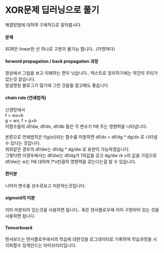 # XOR문제 딥러닝으로 풀기
해결방법에 대하여 구체적으로 알아봅시다

#### 문제
XOR은 linear한 선 하나로 구분이 불가능 합니다.. (자명하다)

#### forword propagation / back propagation 과정
영상에서 그림을 보고 이해하는 편이 낫습니다.. 텍스트로 정리하기에는 약간의 무리가 있는것 같습니다.  
잘설명된 블로그가 많기에 그런 것을들 참고해도 좋습니다.

#### chain rule (연쇄법칙)
신경망에서  
f = wx+b  
g = wx, f = g+b  
이함수들의 df/dw, df/dx, df/db 들은 각 변수가 f에 주는 영향력을 나타냅니다.  

본론으로 연쇄법칙은 f(g(x))라는 함수를 미분하면 df/dx = df/dg * dg/dx 로 나타낼 수 있다는 것입니다.  
위와같은 경우의 df/dw는 df/dg * dg/dw 로 표현이 가능하겠습니다.  
그렇다면 이경우에서는 df/dw는 df/dg가 1의값을 갖고 dg/dw rk x의 값을 가짐으로 df/dw는 w는 f에 대하여 1*x만큼의 영향력을 갖는다는걸 알 수 있습니다.

#### 편미분
나머지 변수를 상수로보고 미분하는것입니다.

#### sigmoid의 미분
이미 미분되어 있는것을 사용하면 됩니다.. 혹은 텐서플로우에 이미 구현되어 있는 것을 사용하면 됩나다.

#### Tensorboard
텐서보드는 텐서플로우에서의 학습에 대한것을 로그데이터로 기록하여 학습과정을 시각화할수 있게만드는 라이브러리입니다.